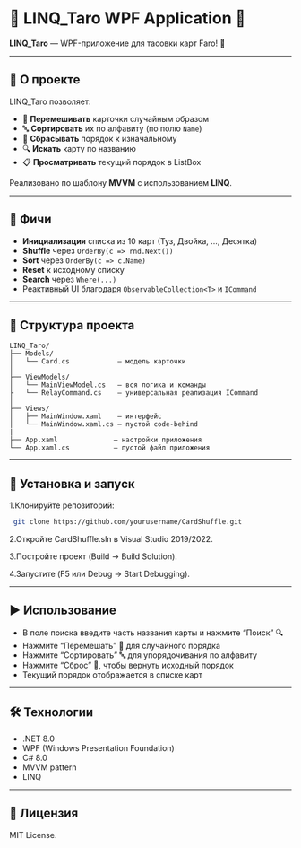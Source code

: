 # 🎴 LINQ_Taro WPF Application 🎴

**LINQ_Taro** — WPF-приложение для тасовки карт Faro! 💫

---

## 🎯 О проекте

LINQ_Taro позволяет:
- 🔀 **Перемешивать** карточки случайным образом  
- 🔤 **Сортировать** их по алфавиту (по полю `Name`)  
- 🔄 **Сбрасывать** порядок к изначальному  
- 🔍 **Искать** карту по названию  
- 📋 **Просматривать** текущий порядок в ListBox  

Реализовано по шаблону **MVVM** с использованием **LINQ**.

---

## 🚀 Фичи

- **Инициализация** списка из 10 карт (Туз, Двойка, …, Десятка)  
- **Shuffle** через `OrderBy(c => rnd.Next())`  
- **Sort** через `OrderBy(c => c.Name)`  
- **Reset** к исходному списку  
- **Search** через `Where(...)`  
- Реактивный UI благодаря `ObservableCollection<T>` и `ICommand`  

---

## 📂 Структура проекта

```text
LINQ_Taro/
├── Models/
│   └── Card.cs            – модель карточки
│
├── ViewModels/
│   └── MainViewModel.cs   – вся логика и команды
├   └── RelayCommand.cs    – универсальная реализация ICommand
│
├── Views/
│   ├── MainWindow.xaml    – интерфейс
│   └── MainWindow.xaml.cs – пустой code-behind
|
├── App.xaml              – настройки приложения
└── App.xaml.cs           – пустой файл приложения
```
---

## 🔧 Установка и запуск

1.Клонируйте репозиторий:
  ```bash
   git clone https://github.com/yourusername/CardShuffle.git
```
2.Откройте CardShuffle.sln в Visual Studio 2019/2022.

3.Постройте проект (Build → Build Solution).

4.Запустите (F5 или Debug → Start Debugging).

---

## ▶️ Использование

* В поле поиска введите часть названия карты и нажмите “Поиск” 🔍
* Нажмите “Перемешать” 🔀 для случайного порядка
* Нажмите “Сортировать” 🔤 для упорядочивания по алфавиту
* Нажмите “Сброс” 🔄, чтобы вернуть исходный порядок
* Текущий порядок отображается в списке карт

---

## 🛠 Технологии

* .NET 8.0
* WPF (Windows Presentation Foundation)
* C# 8.0
* MVVM pattern
* LINQ

---

## 📄 Лицензия

MIT License.
